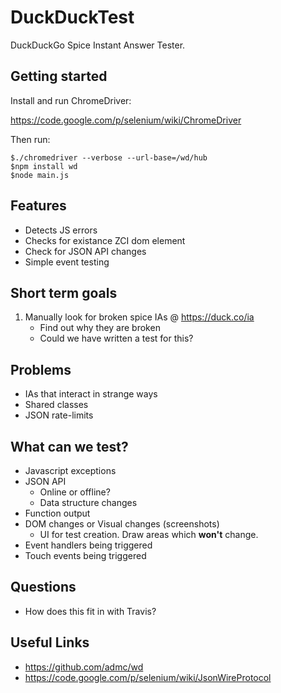 # DuckDuckTest

DuckDuckGo Spice Instant Answer Tester.

## Getting started

Install and run ChromeDriver:

https://code.google.com/p/selenium/wiki/ChromeDriver

Then run:
```
$./chromedriver --verbose --url-base=/wd/hub
$npm install wd
$node main.js
```

## Features

- Detects JS errors
- Checks for existance ZCI dom element
- Check for JSON API changes
- Simple event testing

## Short term goals
1. Manually look for broken spice IAs @ https://duck.co/ia
    - Find out why they are broken
    - Could we have written a test for this?


## Problems
- IAs that interact in strange ways
- Shared classes
- JSON rate-limits


## What can we test?
- Javascript exceptions
- JSON API
    - Online or offline?
    - Data structure changes
- Function output
- DOM changes or Visual changes (screenshots)
    - UI for test creation. Draw areas which **won't** change.
- Event handlers being triggered
- Touch events being triggered


## Questions
- How does this fit in with Travis?

## Useful Links
- https://github.com/admc/wd
- https://code.google.com/p/selenium/wiki/JsonWireProtocol




